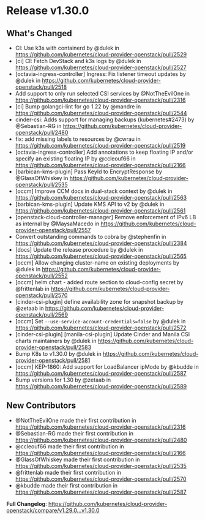 # Release v1.30.0
## What's Changed
* CI: Use k3s with containerd by @dulek in https://github.com/kubernetes/cloud-provider-openstack/pull/2529
* [ci] CI: Fetch DevStack and k3s logs by @dulek in https://github.com/kubernetes/cloud-provider-openstack/pull/2527
* [octavia-ingress-controller] Ingress: Fix listener timeout updates by @dulek in https://github.com/kubernetes/cloud-provider-openstack/pull/2518
* Add support to only run selected CSI services by @NotTheEvilOne in https://github.com/kubernetes/cloud-provider-openstack/pull/2316
* [ci] Bump golangci-lint for go 1.22 by @mandre in https://github.com/kubernetes/cloud-provider-openstack/pull/2544
* cinder-csi: Adds support for managing backups (kubernetes#2473) by @Sebastian-RG in https://github.com/kubernetes/cloud-provider-openstack/pull/2480
* fix: add missing labels to resources by @cwrau in https://github.com/kubernetes/cloud-provider-openstack/pull/2519
* [octavia-ingress-controller] Add annotations to keep floating IP and/or specify an existing floating IP by @ccleouf66 in https://github.com/kubernetes/cloud-provider-openstack/pull/2166
* [barbican-kms-plugin] Pass KeyId to EncryptResponse by @GlassOfWhiskey in https://github.com/kubernetes/cloud-provider-openstack/pull/2535
* [occm] Improve CCM docs in dual-stack context by @dulek in https://github.com/kubernetes/cloud-provider-openstack/pull/2563
* [barbican-kms-plugin] Update KMS API to v2 by @dulek in https://github.com/kubernetes/cloud-provider-openstack/pull/2561
* [openstack-cloud-controller-manager] Remove enforcement of IPv6 LB as internal by @MaysaMacedo in https://github.com/kubernetes/cloud-provider-openstack/pull/2557
* Convert outstanding commands to cobra by @stephenfin in https://github.com/kubernetes/cloud-provider-openstack/pull/2384
* [docs] Update the release procedure by @dulek in https://github.com/kubernetes/cloud-provider-openstack/pull/2565
* [occm] Allow changing cluster-name on existing deployments by @dulek in https://github.com/kubernetes/cloud-provider-openstack/pull/2552
* [occm] helm chart - added route section to cloud-config secret by @frittenlab in https://github.com/kubernetes/cloud-provider-openstack/pull/2570
* [cinder-csi-plugin] define availability zone for snapshot backup by @zetaab in https://github.com/kubernetes/cloud-provider-openstack/pull/2569
* [occm] Set `--use-service-account-credentials=false` by @dulek in https://github.com/kubernetes/cloud-provider-openstack/pull/2572
* [cinder-csi-plugin] [manila-csi-plugin] Update Cinder and Manila CSI charts maintainers by @dulek in https://github.com/kubernetes/cloud-provider-openstack/pull/2583
* Bump K8s to v1.30.0 by @dulek in https://github.com/kubernetes/cloud-provider-openstack/pull/2581
* [occm] KEP-1860: Add support for LoadBalancer ipMode by @kbudde in https://github.com/kubernetes/cloud-provider-openstack/pull/2587
* Bump versions for 1.30 by @zetaab in https://github.com/kubernetes/cloud-provider-openstack/pull/2589

## New Contributors
* @NotTheEvilOne made their first contribution in https://github.com/kubernetes/cloud-provider-openstack/pull/2316
* @Sebastian-RG made their first contribution in https://github.com/kubernetes/cloud-provider-openstack/pull/2480
* @ccleouf66 made their first contribution in https://github.com/kubernetes/cloud-provider-openstack/pull/2166
* @GlassOfWhiskey made their first contribution in https://github.com/kubernetes/cloud-provider-openstack/pull/2535
* @frittenlab made their first contribution in https://github.com/kubernetes/cloud-provider-openstack/pull/2570
* @kbudde made their first contribution in https://github.com/kubernetes/cloud-provider-openstack/pull/2587

**Full Changelog**: https://github.com/kubernetes/cloud-provider-openstack/compare/v1.29.0...v1.30.0